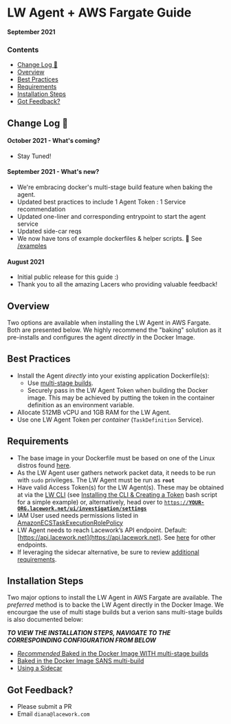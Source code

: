 
# LW Agent + AWS Fargate Guide <!-- omit in toc -->
**September 2021**

### Contents
- [Change Log :notebook:](#change-log-notebook)
- [Overview](#overview)
- [Best Practices](#best-practices)
- [Requirements](#requirements)
- [Installation Steps](#installation-steps)
- [Got Feedback?](#got-feedback)

## Change Log :notebook: 
#### October 2021 - What's coming? <!-- omit in toc -->
* Stay Tuned! 

#### September 2021 - What's new? <!-- omit in toc -->
* We're embracing docker's multi-stage build feature when baking the agent.
* Updated best practices to include 1 Agent Token : 1 Service recommendation
* Updated one-liner and corresponding entrypoint to start the agent service
* Updated side-car reqs
* We now have tons of example dockerfiles & helper scripts. :star_struck: See [/examples](/examples)

#### August 2021  <!-- omit in toc -->
* Initial public release for this guide :)
* Thank you to all the amazing Lacers who providing valuable feedback!

## Overview

Two options are available when installing the LW Agent in AWS Fargate. Both are presented below. We highly recommend the "baking" solution as it pre-installs and configures the agent _directly_ in the Docker Image.

## Best Practices

* Install the Agent _directly_ into your existing application Dockerfile(s):
    * Use [multi-stage builds](https://docs.docker.com/develop/develop-images/multistage-build/#use-multi-stage-builds).
    * Securely pass in the LW Agent Token when building the Docker image. This may be achieved by putting the token in the container definition as an environment variable.
* Allocate 512MB vCPU and 1GB RAM for the LW Agent.
* Use one LW Agent Token per _container_ (`TaskDefinition` Service).

## Requirements

* The base image in your Dockerfile must be based on one of the Linux distros found [here](https://support.lacework.com/hc/en-us/articles/360005230014). 
* As the LW Agent user gathers network packet data, it needs to be run with <code>sudo</code></strong> privileges. The LW Agent must be run as <strong><code>root</code></strong>
* Have valid Access Token(s) for the LW Agent(s). These may be obtained at via the [LW CLI](https://github.com/lacework/go-sdk/wiki/CLI-Documentation#agent-access-token-management) (see [Installing the CLI & Creating a Token](/examples/cliToken.sh) bash script for a simple example) or, alternatively, head over to <code>[https://](https://YOUR-ORG.lacework.net/ui/investigation/settings)<strong><span style="text-decoration:underline;">YOUR-ORG[.lacework.net/ui/investigation/settings](https://YOUR-ORG.lacework.net/ui/investigation/settings)</span></strong>  </code>
* IAM User used needs permissions listed in [AmazonECSTaskExecutionRolePolicy](https://console.aws.amazon.com/iam/home#/policies/arn:aws:iam::aws:policy/service-role/AmazonECSTaskExecutionRolePolicy$jsonEditor)
* LW Agent needs to reach Lacework’s API endpoint.  Default: [https://api.lacework.net](https://api.lacework.net). See [here](https://support.lacework.com/hc/en-us/articles/1500007918841-Agent-Server-URL) for other endpoints.
* If leveraging the sidecar alternative, be sure to review [additional requirements](/examples/sidecar/README.md#additional-requirements).

## Installation Steps 

Two major options to install the LW Agent in AWS Fargate are available. The *preferred* method is to backe the LW Agent directly in the Docker Image. We encourgae the use of multi stage builds but a verion sans multi-stage builds is also documented below:

***TO VIEW THE INSTALLATION STEPS, NAVIGATE TO THE CORRESPOINDING CONFIGURATION FROM BELOW***

- [*Recommended* Baked in the Docker Image WITH multi-stage builds](examples/baked-multistageRECOMMENDED/README.md)
- [Baked in the Docker Image SANS multi-build](examples/baked-github-build/README.md)
- [Using a Sidecar](examples/sidecar/README.md)

## Got Feedback?

- Please submit a PR
- Email `diana@lacework.com`

